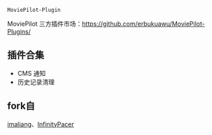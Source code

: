     MoviePilot-Plugin

MoviePilot 三方插件市场：https://github.com/erbukuawu/MoviePilot-Plugins/

## 插件合集

- CMS 通知
- 历史记录清理

## fork自

[imaliang](https://github.com/imaliang)、[InfinityPacer](https://github.com/InfinityPacer)

